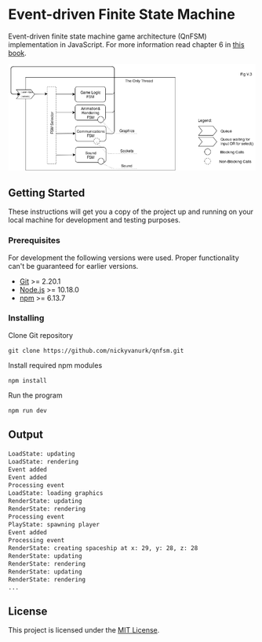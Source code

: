 # Event-driven Finite State Machine

Event-driven finite state machine game architecture (QnFSM) implementation in JavaScript. For more information read chapter 6 in [this book](http://ithare.com/contents-of-development-and-deployment-of-massively-multiplayer-games-from-social-games-to-mmofps-with-stock-exchanges-in-between/).

<img src="diagram.png">

## Getting Started

These instructions will get you a copy of the project up and running on your local machine for development and testing purposes.

### Prerequisites

For development the following versions were used. Proper functionality can't be guaranteed for earlier versions.

* [Git](https://git-scm.com/book/en/v2/Getting-Started-Installing-Git) >= 2.20.1
* [Node.js](https://nodejs.org/en/download/package-manager/) >= 10.18.0
* [npm](https://www.npmjs.com/get-npm) >= 6.13.7

### Installing

Clone Git repository

```
git clone https://github.com/nickyvanurk/qnfsm.git
```

Install required npm modules

```
npm install
```

Run the program

```
npm run dev
```

## Output

```
LoadState: updating
LoadState: rendering
Event added
Event added
Processing event
LoadState: loading graphics
RenderState: updating
RenderState: rendering
Processing event
PlayState: spawning player
Event added
Processing event
RenderState: creating spaceship at x: 29, y: 28, z: 28
RenderState: updating
RenderState: rendering
RenderState: updating
RenderState: rendering
...
```

## License

This project is licensed under the [MIT License](./LICENSE).
